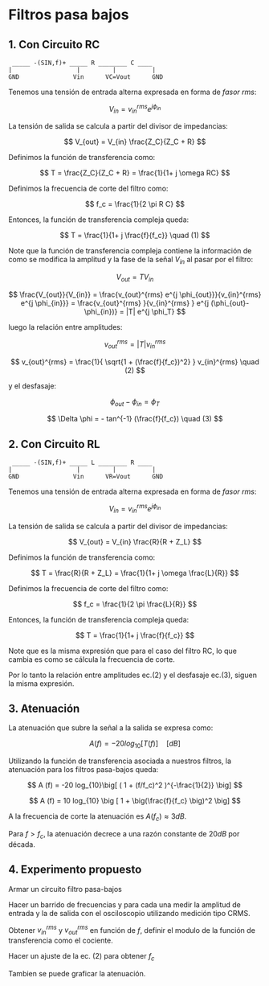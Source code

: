 # Filtros pasa bajos



## 1. Con Circuito RC

```
 _____ -(SIN,f)+ _____ R ________ C ____   
|                  |         |          |  
GND               Vin      VC=Vout      GND
```

Tenemos una tensión de entrada alterna expresada en forma de *fasor rms*:

$$
V_{in} = v_{in}^{rms} e^{j \phi_{in}}
$$

La tensión de salida se calcula a partir del divisor de impedancias:

$$
V_{out} =  V_{in} \frac{Z_C}{Z_C + R}
$$

Definimos la función de transferencia como:

$$
T = \frac{Z_C}{Z_C + R} =   \frac{1}{1+ j \omega RC}
$$

Definimos la frecuencia de corte del filtro como:

$$
f_c = \frac{1}{2 \pi R C}
$$

Entonces, la función de transferencia compleja queda:

$$
T = \frac{1}{1+ j \frac{f}{f_c}} \quad (1)
$$

Note que la función de transferencia compleja contiene la información de como se modifica la amplitud y la fase de la señal $V_{in}$ al pasar por el filtro:

$$
V_{out} = T V_{in}
$$

$$
\frac{V_{out}}{V_{in}} = \frac{v_{out}^{rms} e^{j \phi_{out}}}{v_{in}^{rms} e^{j \phi_{in}}} = \frac{v_{out}^{rms} }{v_{in}^{rms} } e^{j (\phi_{out}-\phi_{in})} = |T| e^{j \phi_T}
$$

luego la relación entre amplitudes:

$$
v_{out}^{rms} = |T| v_{in}^{rms}
$$

$$
v_{out}^{rms} = \frac{1}{ \sqrt{1 + (\frac{f}{f_c})^2} } v_{in}^{rms} \quad (2)
$$

y el desfasaje:

$$
\phi_{out} - \phi_{in} = \phi_T
$$

$$
\Delta \phi = - tan^{-1} (\frac{f}{f_c}) \quad (3)
$$




## 2. Con Circuito RL


```
 _____ -(SIN,f)+ _____ L ________ R ____   
|                  |         |          |  
GND               Vin      VR=Vout      GND
```


Tenemos una tensión de entrada alterna expresada en forma de *fasor rms*:

$$
V_{in} = v_{in}^{rms} e^{j \phi_{in}}
$$

La tensión de salida se calcula a partir del divisor de impedancias:

$$
V_{out} =  V_{in} \frac{R}{R + Z_L}
$$

Definimos la función de transferencia como:

$$
T = \frac{R}{R + Z_L} =   \frac{1}{1+ j \omega \frac{L}{R}}
$$

Definimos la frecuencia de corte del filtro como:

$$
f_c = \frac{1}{2 \pi \frac{L}{R}}
$$

Entonces, la función de transferencia compleja queda:

$$
T = \frac{1}{1+ j \frac{f}{f_c}}
$$

Note que es la misma expresión que para el caso del filtro RC, lo que cambia es como se cálcula la frecuencia de corte.

Por lo tanto la relación entre amplitudes ec.(2) y el desfasaje ec.(3), siguen la misma expresión.


## 3. Atenuación 

La atenuación que subre la señal a la salida se expresa como:

$$
A (f) = -20 log_{10}\big[ T(f)\big]\quad [dB]
$$

Utilizando la función de transferencia asociada a nuestros filtros, la atenuación para los filtros pasa-bajos queda:


$$
A (f) = -20 log_{10}\big[ ( 1 + (f/f_c)^2  )^{-\frac{1}{2}} \big]
$$

$$
A (f) = 10 log_{10} \big [ 1 + \big(\frac{f}{f_c} \big)^2  \big]
$$

A la frecuencia de corte la atenuación es $A(f_c)\approx 3dB$.

Para $f > f_c$, la atenuación decrece a una razón constante de $20 dB$ por década.


## 4. Experimento propuesto

Armar un circuito filtro pasa-bajos

Hacer un barrido de frecuencias y para cada una medir la amplitud de entrada y la de salida con el osciloscopio utilizando medición tipo CRMS. 

Obtener $v_{in}^{rms}$ y  $v_{out}^{rms}$ en función de $f$, definir el modulo de la función de transferencia como el cociente.

Hacer un ajuste de la ec. (2) para obtener $f_c$
 
Tambien se puede graficar la atenuación.




